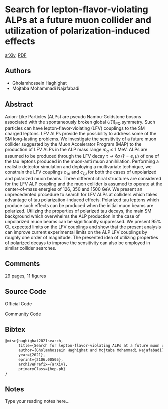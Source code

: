 
# Search for lepton-flavor-violating ALPs at a future muon collider and utilization of polarization-induced effects

[arXiv](https://arxiv.org/abs/2106.0505), [PDF](https://arxiv.org/pdf/2106.0505.pdf)

## Authors

- Gholamhossein Haghighat
- Mojtaba Mohammadi Najafabadi

## Abstract

Axion-Like Particles (ALPs) are pseudo Nambu-Goldstone bosons associated with the spontaneously broken global $U(1)_{\mathrm{PQ}}$ symmetry. Such particles can have lepton-flavor-violating (LFV) couplings to the SM charged leptons. LFV ALPs provide the possibility to address some of the SM long-lasting problems. We investigate the sensitivity of a future muon collider suggested by the Muon Accelerator Program (MAP) to the production of LFV ALPs in the ALP mass range $m_a\leq1$ MeV. ALPs are assumed to be produced through the LFV decay $\tau\rightarrow\ell a$ ($\ell=e,\mu$) of one of the tau leptons produced in the muon-anti muon annihilation. Performing a realistic detector simulation and deploying a multivariate technique, we constrain the LFV couplings $c_{\tau e}$ and $c_{\tau \mu}$ for both the cases of unpolarized and polarized muon beams. Three different chiral structures are considered for the LFV ALP coupling and the muon collider is assumed to operate at the center-of-mass energies of 126, 350 and 1500 GeV. We present an unprecedented procedure to search for LFV ALPs at colliders which takes advantage of tau polarization-induced effects. Polarized tau leptons which produce such effects can be produced when the initial muon beams are polarized. Utilizing the properties of polarized tau decays, the main SM background which overwhelms the ALP production in the case of unpolarized muon beams can be significantly suppressed. We present 95$\%$ CL expected limits on the LFV couplings and show that the present analysis can improve current experimental limits on the ALP LFV couplings by roughly one order of magnitude. The presented idea of utilizing properties of polarized decays to improve the sensitivity can also be employed in similar collider searches.

## Comments

29 pages, 11 figures

## Source Code

Official Code



Community Code



## Bibtex

```tex
@misc{haghighat2021search,
      title={Search for lepton-flavor-violating ALPs at a future muon collider and utilization of polarization-induced effects}, 
      author={Gholamhossein Haghighat and Mojtaba Mohammadi Najafabadi},
      year={2021},
      eprint={2106.00505},
      archivePrefix={arXiv},
      primaryClass={hep-ph}
}
```

## Notes

Type your reading notes here...

